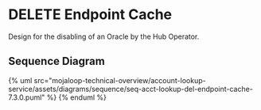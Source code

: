 # DELETE Endpoint Cache

Design for the disabling of an Oracle by the Hub Operator.
    
## Sequence Diagram

{% uml src="mojaloop-technical-overview/account-lookup-service/assets/diagrams/sequence/seq-acct-lookup-del-endpoint-cache-7.3.0.puml" %}
{% enduml %}
